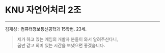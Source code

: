 # KNU 자연어처리 2조

---
김재성
:  컴퓨터정보통신공학과 15학번.  23세.
> 제가 하고 있는 게임의 개발자 분들이 와서 알려주신다니,  
> 꿈만 같고 의미 있는 시간을 보냈으면 좋겠습니다.
